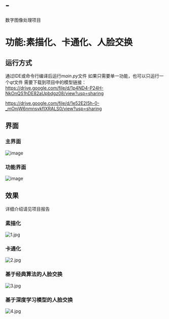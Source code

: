 # -
数字图像处理项目
# 功能:素描化、卡通化、人脸交换

## 运行方式

通过IDE或命令行编译后运行$main.py$文件
如果只需要单一功能，也可以只运行一个$qt$文件
需要下载到项目中的模型链接：
https://drive.google.com/file/d/1p4ND4-P24H-NkOnQS1hDE82aUpbdgz08/view?usp=sharing

https://drive.google.com/file/d/1e52E2I5h-0-_mOnjW6nmnsvkfIXRALS0/view?usp=sharing

## 界面

### 主界面
![image](https://github.com/KIRITO200212/-/assets/127740781/b9c49bcb-8d81-47b6-b00e-5f228dd5a06b)

### 功能界面

![image](https://github.com/KIRITO200212/-/assets/127740781/b63c2eda-6571-4d4e-b5dc-b7d8be240611)

## 效果

详细介绍请见项目报告

### 素描化

![1.jpg](https://s2.loli.net/2023/07/01/Zjod5W1sMiATzIB.jpg)

### 卡通化

![2.jpg](https://s2.loli.net/2023/07/01/GMmXOHshyWBjaiE.jpg)

### 基于经典算法的人脸交换

![3.jpg](https://s2.loli.net/2023/07/01/teWoiTr4xR9yMwU.jpg)

### 基于深度学习模型的人脸交换

![4.jpg](https://s2.loli.net/2023/07/01/PDlIkBTZvxCwOgU.jpg)
